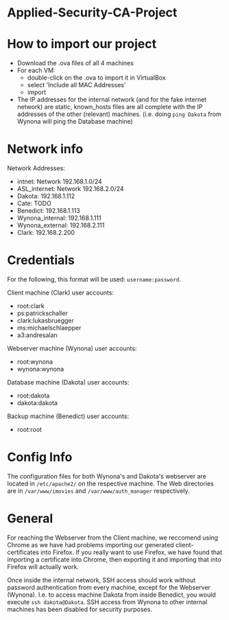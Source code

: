 # Applied-Security-CA-Project

# How to import our project
- Download the .ova files of all 4 machines
- For each VM:
    - double-click on the .ova to import it in VirtualBox
    - select 'Include all MAC Addresses'
    - import
- The IP addresses for the internal network (and for the fake internet network) are static, known_hosts files are all complete with the IP addresses of the other (relevant) machines. (i.e. doing `ping Dakota` from Wynona will ping the Database machine)


# Network info
Network Addresses:

- intnet: Network 192.168.1.0/24
- ASL_internet: Network 192.168.2.0/24
- Dakota: 192.168.1.112
- Cate: TODO
- Benedict: 192.168.1.113
- Wynona_internal: 192.168.1.111
- Wynona_external: 192.168.2.111
- Clark: 192.168.2.200

# Credentials
For the following, this format will be used: `username:password`.

Client machine (Clark) user accounts:
- root:clark
- ps:patrickschaller
- clark:lukasbruegger
- ms:michaelschlaepper
- a3:andresalan

Webserver machine (Wynona) user accounts:
- root:wynona
- wynona:wynona

Database machine (Dakota) user accounts:
- root:dakota
- dakota:dakota

Backup machine (Benedict) user accounts:
- root:root


# Config Info
The configuration files for both Wynona's and Dakota's webserver are located in `/etc/apache2/` on the respective machine. The Web directories are in `/var/www/imovies` and `/var/www/auth_manager` respectively. 


# General
For reaching the Webserver from the Client machine, we reccomend using Chrome as we have had problems importing our generated client-certificates into Firefox. If you really want to use Firefox, we have found that importing a certificate into Chrome, then exporting it and importing that into Firefox will actually work.

Once inside the internal network, SSH access should work without password authentication from every machine, except for the Webserver (Wynona). I.e. to access machine Dakota from inside Benedict, you would execute `ssh dakota@Dakota`. SSH access from Wynona to other internal machines has been disabled for security purposes.